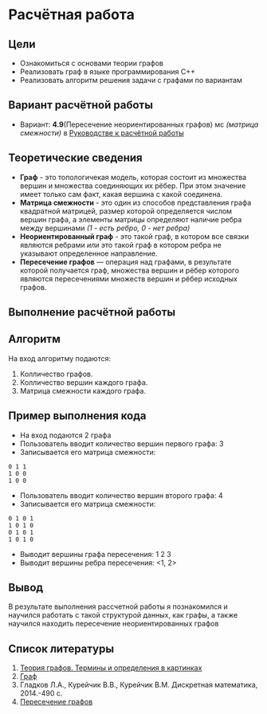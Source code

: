 # Расчётная работа
## Цели
- Ознакомиться с основами теории графов
- Реализовать граф в языке программирования C++
- Реализовать алгоритм решения задачи с графами по вариантам
## Вариант расчётной работы
* Вариант: **4.9**(Пересечение неориентированных графов) мс *(матрица смежности)* в [Руководстве к расчётной работы](https://drive.google.com/drive/folders/19HJwkGGA-ZhebpaelsZvrmV5ZuwKclkh)
## Теоретические сведения
* **Граф** - это топологичекая модель, которая состоит из множества вершин и множества соединяющих их рёбер. При этом значение имеет только сам факт, какая вершина с какой соединена.
* **Матрица смежности** - это один из способов представления графа квадратной матрицей, размер которой определяется числом вершин графа, а элементы матрицы определяют наличие ребра между вершинами *(1 - есть ребро, 0 - нет ребра)*
* **Неориентированный граф** - это такой граф, в котором все связки являются ребрами *или* это такой граф в котором ребра не указывают определенное направление.
* **Пересечение графов** — операция над графами, в результате которой получается граф, множества вершин и рёбер которого являются пересечениями множеств вершин и рёбер исходных графов.
## Выполнение расчётной работы
## Алгоритм
На вход алгоритму подаются:
1. Колличество графов.
2. Колличество вершин каждого графа.
3. Матрица смежности каждого графа.
## Пример выполнения кода
* На вход подаются 2 графа
* Пользователь вводит количество вершин первого графа: 3
* Записывается его матрица смежности:
```
0 1 1
1 0 0
1 0 0
```
* Пользователь вводит количество вершин второго графа: 4
* Записывается его матрица смежности:
```
0 1 0 1
1 0 1 0
0 1 0 1
1 0 1 0
```
* Выводит вершины графа пересечения: 1 2 3
* Выводит вершины ребра пересечения: <1, 2>
## Вывод
В результате выполнения рассчетной работы я познакомился и научился работать с такой структурой данных, как графы, а также научился находить пересечение неориентированных графов
## Список литературы
1. [Теория графов. Термины и определения в картинках](https://habr.com/ru/companies/otus/articles/568026/)
2. [Граф](https://ru.wikipedia.org/wiki/Граф_(математика))
3. Гладков Л.А., Курейчик В.В., Курейчик В.М. Дискретная математика, 2014.-490 с.
4. [Пересечение графов](https://ru.wikipedia.org/wiki/Пересечение_графов)
